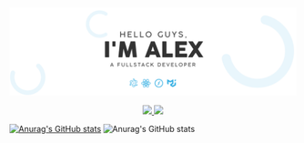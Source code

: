 
<p align="center">
    <img src="https://github.com/4lex-passos/4lex-passos/blob/main/README-HEADER.png" />
</p>

<p align="center">
  <a href="https://www.linkedin.com/in/4lex-passos/">
    <img src="https://img.shields.io/static/v1?label=LinkedIn&message=View&color=29abe2&style=for-the-badge&logo=LinkedIn"/>
  </a>
  
  <a href="mailto:alex.yomare@gmail.com">
    <img src="https://img.shields.io/static/v1?label=E-mail&message=send&color=29abe2&style=for-the-badge&logo=Gmail"/>
  </a>
</p>

[![Anurag's GitHub stats](https://github-readme-stats.vercel.app/api?username=4lex-passos)](https://github.com/4lex-passos/github-readme-stats)
![Anurag's GitHub stats](https://github-readme-stats.vercel.app/api?username=4lex-passos&hide=contribs,prs)

